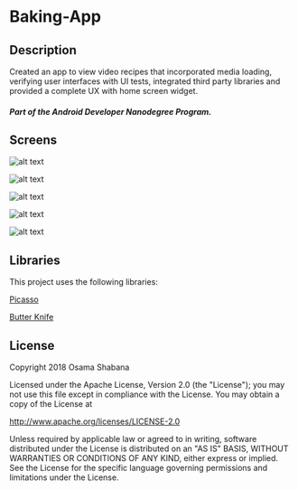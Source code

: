 # Baking-App

## Description
Created an app to view video recipes that incorporated media loading, verifying user interfaces with UI tests, integrated third party libraries and provided a complete UX with home screen widget.

#### *Part of the Android Developer Nanodegree Program.*

## Screens
![alt text](https://github.com/osamashabana95/Baking-App/blob/master/Main.png)

![alt text](https://github.com/osamashabana95/Baking-App/blob/master/Details.png)

![alt text](https://github.com/osamashabana95/Baking-App/blob/master/Video.png)

![alt text](https://github.com/osamashabana95/Baking-App/blob/master/Main_tablet.png)

![alt text](https://github.com/osamashabana95/Baking-App/blob/master/Details_tablet.png)

## Libraries
This project uses the following libraries:

[Picasso](https://github.com/square/picasso)

[Butter Knife](https://github.com/JakeWharton/butterknife)

## License
Copyright 2018 Osama Shabana

Licensed under the Apache License, Version 2.0 (the "License");
you may not use this file except in compliance with the License.
You may obtain a copy of the License at

   http://www.apache.org/licenses/LICENSE-2.0

Unless required by applicable law or agreed to in writing, software
distributed under the License is distributed on an "AS IS" BASIS,
WITHOUT WARRANTIES OR CONDITIONS OF ANY KIND, either express or implied.
See the License for the specific language governing permissions and
limitations under the License.

